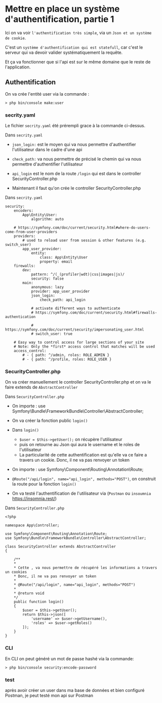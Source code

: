 # Mettre en place un système d'authentification, partie 1

Ici on va voir `l'authentification très simple`, via un `Json et un système de cookie`.

C'est un `système d'authentification qui est statefull`, car c'est le serveur qui va devoir valider systématiquement la requête.

Et ça va fonctionner que si l'api est sur le même domaine que le reste de l'application.

## Authentification

On va crée l'entité user via la commande :

    > php bin/console make:user

### secrity.yaml

Le fichier `secrity.yaml` été prérempli grace à la commande ci-dessus.

Dans `secrity.yaml`

- `json_login:` est le moyen qui va nous permettre d'authentifier l'utilisateur dans le cadre d'une api

- `check_path:` va nous permettre de précisé le chemin qui va nous permettre d'authentifier l'utilisateur

- `api_login` est le nom de la route `/login` qui est dans le controller SecurityController.php

- Maintenant il faut qu'on crée le controller SecurityController.php

Dans `secrity.yaml`

    security:
        encoders:
            App\Entity\User:
                algorithm: auto

        # https://symfony.com/doc/current/security.html#where-do-users-come-from-user-providers
        providers:
            # used to reload user from session & other features (e.g. switch_user)
            app_user_provider:
                entity:
                    class: App\Entity\User
                    property: email
        firewalls:
            dev:
                pattern: ^/(_(profiler|wdt)|css|images|js)/
                security: false
            main:
                anonymous: lazy
                provider: app_user_provider
                json_login:
                    check_path: api_login

                # activate different ways to authenticate
                # https://symfony.com/doc/current/security.html#firewalls-authentication

                # https://symfony.com/doc/current/security/impersonating_user.html
                # switch_user: true

        # Easy way to control access for large sections of your site
        # Note: Only the *first* access control that matches will be used
        access_control:
            # - { path: ^/admin, roles: ROLE_ADMIN }
            # - { path: ^/profile, roles: ROLE_USER }


### SecurityController.php

On va créer manuellement le controller SecurityController.php et on va le faire extends de `AbstractController`

Dans `SecurityController.php`

- On importe : use Symfony\Bundle\FrameworkBundle\Controller\AbstractController;

- On va créer la fonction public `login()`

- Dans `login()`

    - `$user = $this->getUser();` on récupère l'utilisateur
    - puis on retourne au Json qui aura le username et le roles de l'utilisateur
    - La particularité de cette authentification est qu'elle va ce faire a travers un cookie. Donc, il ne va pas renvoyer un token

- On importe : use Symfony\Component\Routing\Annotation\Route;
- `@Route("/api/login", name="api_login", methods="POST")`, on construit la route pour la fonction `login()`

- On va testé l'authentification de l'utilisateur via (`Postman` ou `insoumnia` https://insomnia.rest/)

Dans `SecurityController.php`


    <?php 

    namespace App\Controller;

    use Symfony\Component\Routing\Annotation\Route;
    use Symfony\Bundle\FrameworkBundle\Controller\AbstractController;

    class SecurityController extends AbstractController
    {

        /**
        * 
        * Cette , va nous permettre de récupéré les informations a travers un cookies
        * Donc, il ne va pas renvoyer un token
        * 
        * @Route("/api/login", name="api_login", methods="POST")
        *
        * @return void
        */
        public function login() 
        {
            $user = $this->getUser();
            return $this->json([
                'username' => $user->getUsername(),
                'roles' => $user->getRoles()
            ]);
        }
    }

### CLI

En CLI on peut généré un mot de passe hashé via la commande:

    > php bin/console security:encode-password

### test

après avoir créer un user dans ma base de données et bien configuré Postman, je peut testé mon api sur Postman